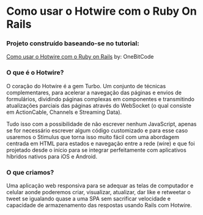 # Como usar o Hotwire com o Ruby On Rails

### Projeto construído baseando-se no tutorial:

[Como usar o Hotwire com o Ruby on Rails](https://onebitcode.com/como-usar-o-hotwire-com-o-ruby-on-rails-passo-a-passo/)
by: OneBitCode

### O que é o Hotwire?

O coração do Hotwire é a gem Turbo. Um conjunto de técnicas complementares, para acelerar a navegação das páginas e envios de formulários, dividindo páginas complexas em componentes e transmitindo atualizações parciais das páginas através do WebSocket (o qual consiste em ActionCable, Channels e Streaming Data).

Tudo isso com a possibilidade de não escrever nenhum JavaScript, apenas se for necessário escrever algum código customizado e para esse caso usaremos o Stimulus que torna isso muito fácil com uma abordagem centrada em HTML para estados e navegação entre a rede (wire) e que foi projetado desde o início para se integrar perfeitamente com aplicativos híbridos nativos para iOS e Android.

### O que criamos?

Uma aplicação web responsiva para se adequar as telas de computador e celular aonde poderemos criar, visualizar, atualizar, dar like e retweetar o tweet se igualando quase a uma SPA sem sacrificar velocidade e capacidade de armazenamento das respostas usando Rails com Hotwire.